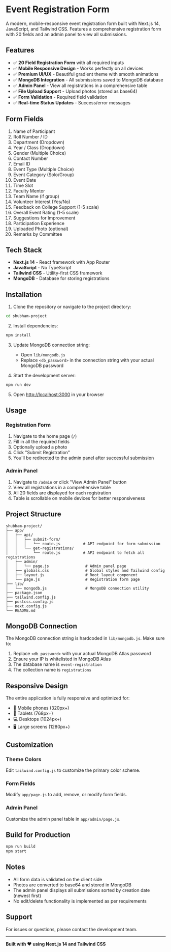 # Event Registration Form

A modern, mobile-responsive event registration form built with Next.js 14, JavaScript, and Tailwind CSS. Features a comprehensive registration form with 20 fields and an admin panel to view all submissions.

## Features

- ✅ **20 Field Registration Form** with all required inputs
- ✅ **Mobile Responsive Design** - Works perfectly on all devices
- ✅ **Premium UI/UX** - Beautiful gradient theme with smooth animations
- ✅ **MongoDB Integration** - All submissions saved to MongoDB database
- ✅ **Admin Panel** - View all registrations in a comprehensive table
- ✅ **File Upload Support** - Upload photos (stored as base64)
- ✅ **Form Validation** - Required field validation
- ✅ **Real-time Status Updates** - Success/error messages

## Form Fields

1. Name of Participant
2. Roll Number / ID
3. Department (Dropdown)
4. Year / Class (Dropdown)
5. Gender (Multiple Choice)
6. Contact Number
7. Email ID
8. Event Type (Multiple Choice)
9. Event Category (Solo/Group)
10. Event Date
11. Time Slot
12. Faculty Mentor
13. Team Name (if group)
14. Volunteer Interest (Yes/No)
15. Feedback on College Support (1-5 scale)
16. Overall Event Rating (1-5 scale)
17. Suggestions for Improvement
18. Participation Experience
19. Uploaded Photo (optional)
20. Remarks by Committee

## Tech Stack

- **Next.js 14** - React framework with App Router
- **JavaScript** - No TypeScript
- **Tailwind CSS** - Utility-first CSS framework
- **MongoDB** - Database for storing registrations

## Installation

1. Clone the repository or navigate to the project directory:
```bash
cd shubham-project
```

2. Install dependencies:
```bash
npm install
```

3. Update MongoDB connection string:
   - Open `lib/mongodb.js`
   - Replace `<db_password>` in the connection string with your actual MongoDB password

4. Start the development server:
```bash
npm run dev
```

5. Open [http://localhost:3000](http://localhost:3000) in your browser

## Usage

### Registration Form

1. Navigate to the home page (`/`)
2. Fill in all the required fields
3. Optionally upload a photo
4. Click "Submit Registration"
5. You'll be redirected to the admin panel after successful submission

### Admin Panel

1. Navigate to `/admin` or click "View Admin Panel" button
2. View all registrations in a comprehensive table
3. All 20 fields are displayed for each registration
4. Table is scrollable on mobile devices for better responsiveness

## Project Structure

```
shubham-project/
├── app/
│   ├── api/
│   │   ├── submit-form/
│   │   │   └── route.js          # API endpoint for form submission
│   │   └── get-registrations/
│   │       └── route.js          # API endpoint to fetch all registrations
│   ├── admin/
│   │   └── page.js                # Admin panel page
│   ├── globals.css                # Global styles and Tailwind config
│   ├── layout.js                  # Root layout component
│   └── page.js                    # Registration form page
├── lib/
│   └── mongodb.js                 # MongoDB connection utility
├── package.json
├── tailwind.config.js
├── postcss.config.js
├── next.config.js
└── README.md
```

## MongoDB Connection

The MongoDB connection string is hardcoded in `lib/mongodb.js`. Make sure to:

1. Replace `<db_password>` with your actual MongoDB Atlas password
2. Ensure your IP is whitelisted in MongoDB Atlas
3. The database name is `event-registration`
4. The collection name is `registrations`

## Responsive Design

The entire application is fully responsive and optimized for:
- 📱 Mobile phones (320px+)
- 📱 Tablets (768px+)
- 💻 Desktops (1024px+)
- 🖥️ Large screens (1280px+)

## Customization

### Theme Colors

Edit `tailwind.config.js` to customize the primary color scheme.

### Form Fields

Modify `app/page.js` to add, remove, or modify form fields.

### Admin Panel

Customize the admin panel table in `app/admin/page.js`.

## Build for Production

```bash
npm run build
npm start
```

## Notes

- All form data is validated on the client side
- Photos are converted to base64 and stored in MongoDB
- The admin panel displays all submissions sorted by creation date (newest first)
- No edit/delete functionality is implemented as per requirements

## Support

For issues or questions, please contact the development team.

---

**Built with ❤️ using Next.js 14 and Tailwind CSS**
